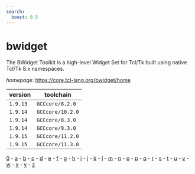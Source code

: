 ```yaml
---
search:
  boost: 0.5
---
```

# bwidget

The BWidget Toolkit is a high-level Widget Set for Tcl/Tk built using native Tcl/Tk 8.x namespaces.

*homepage*: <https://core.tcl-lang.org/bwidget/home>

version | toolchain
--------|----------
``1.9.13`` | ``GCCcore/8.2.0``
``1.9.14`` | ``GCCcore/10.2.0``
``1.9.14`` | ``GCCcore/8.3.0``
``1.9.14`` | ``GCCcore/9.3.0``
``1.9.15`` | ``GCCcore/11.2.0``
``1.9.15`` | ``GCCcore/11.3.0``

[0](../0/index.md) - [a](../a/index.md) - [b](../b/index.md) - [c](../c/index.md) - [d](../d/index.md) - [e](../e/index.md) - [f](../f/index.md) - [g](../g/index.md) - [h](../h/index.md) - [i](../i/index.md) - [j](../j/index.md) - [k](../k/index.md) - [l](../l/index.md) - [m](../m/index.md) - [n](../n/index.md) - [o](../o/index.md) - [p](../p/index.md) - [q](../q/index.md) - [r](../r/index.md) - [s](../s/index.md) - [t](../t/index.md) - [u](../u/index.md) - [v](../v/index.md) - [w](../w/index.md) - [x](../x/index.md) - [y](../y/index.md) - [z](../z/index.md)

